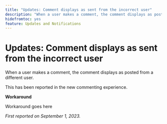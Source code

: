 ```yaml
---
title: "Updates: Comment displays as sent from the incorrect user"
description: "When a user makes a comment, the comment displays as posted from a different user."
hidefromtoc: yes
feature: Updates and Notifications 
---
```


# Updates: Comment displays as sent from the incorrect user

When a user makes a comment, the comment displays as posted from a different user.

This has been reported in the new commenting experience.

**Workaround**

Workaround goes here

_First reported on September 1, 2023._
